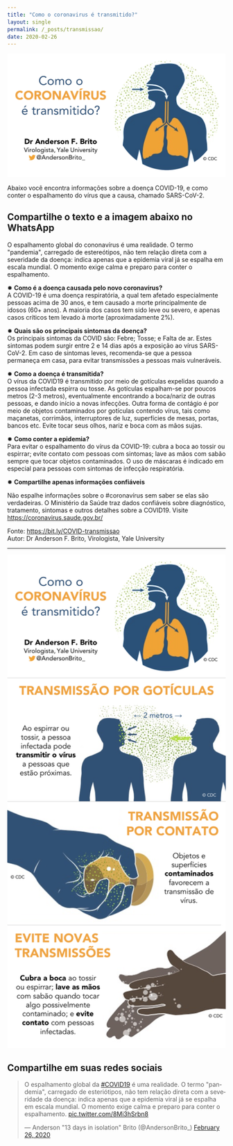 ```yaml
---
title: "Como o coronavirus é transmitido?"
layout: single
permalink: /_posts/transmissao/
date: 2020-02-26
---
```


<a href="https://bit.ly/COVID-transmissao">
<img src="/assets/images/covid-como.png" width="700"></a>

Abaixo você encontra informações sobre a doença COVID-19, e como conter o espalhamento do vírus que a causa, chamado SARS-CoV-2.

## Compartilhe o texto e a imagem abaixo no WhatsApp

O espalhamento global do cononavírus é uma realidade. O termo "pandemia", carregado de estereótipos, não tem relação direta com a severidade da doença: indica apenas que a epidemia viral já se espalha em escala mundial. O momento exige calma e preparo para conter o espalhamento. 

✹ **Como é a doença causada pelo novo coronavírus?**<br>
A COVID-19 é uma doença respiratória, a qual tem afetado especialmente pessoas acima de 30 anos, e tem causado a morte principalmente de idosos (60+ anos). A maioria dos casos tem sido leve ou severo, e apenas casos críticos tem levado à morte (aproximadamente 2%).

✹ **Quais são os principais sintomas da doença?**<br>
Os principais sintomas da COVID são: Febre; Tosse; e Falta de ar. Estes sintomas podem surgir entre 2 e 14 dias após a exposição ao vírus SARS-CoV-2. Em caso de sintomas leves, recomenda-se que a pessoa permaneça em casa, para evitar transmissões a pessoas mais vulneráveis.

✹ **Como a doença é transmitida?**<br>
O vírus da COVID19 é transmitido por meio de gotículas expelidas quando a pessoa infectada espirra ou tosse. As gotículas espalham-se por poucos metros (2-3 metros), eventualmente encontrando a boca/nariz de outras pessoas, e dando início a novas infecções. Outra forma de contágio é por meio de objetos contaminados por gotículas contendo vírus, tais como maçanetas, corrimãos, interruptores de luz, superfícies de mesas, portas, bancos etc. Evite tocar seus olhos, nariz e boca com as mãos sujas.

✹ **Como conter a epidemia?**<br>
Para evitar o espalhamento do vírus da COVID-19: cubra a boca ao tossir ou espirrar; evite contato com pessoas com sintomas; lave as mãos com sabão sempre que tocar objetos contaminados. O uso de máscaras é indicado em especial para pessoas com sintomas de infecção respiratória.

✹ **Compartilhe apenas informações confiáveis**<br>

Não espalhe informações sobre o #coronavírus sem saber se elas são verdadeiras. O Ministério da Saúde traz dados confiáveis sobre diagnóstico, tratamento, sintomas e outros detalhes sobre a COVID19.
Visite https://coronavirus.saude.gov.br/

Fonte: <https://bit.ly/COVID-transmissao><br>
Autor: Dr Anderson F. Brito, Virologista, Yale University

***

<img src="/assets/images/covid-share.png" width="700">


## Compartilhe em suas redes sociais

<blockquote class="twitter-tweet"><p lang="pt" dir="ltr">O espalhamento global da <a href="https://twitter.com/hashtag/COVID19?src=hash&amp;ref_src=twsrc%5Etfw">#COVID19</a> é uma realidade. O termo &quot;pandemia&quot;, carregado de esteriótipos, não tem relação direta com a severidade da doença: indica apenas que a epidemia viral já se espalha em escala mundial. O momento exige calma e preparo para conter o espalhamento. <a href="https://t.co/8Mi3hSrbn8">pic.twitter.com/8Mi3hSrbn8</a></p>&mdash; Anderson &quot;13 days in isolation&quot; Brito (@AndersonBrito_) <a href="https://twitter.com/AndersonBrito_/status/1232665484887232512?ref_src=twsrc%5Etfw">February 26, 2020</a></blockquote> <script async src="https://platform.twitter.com/widgets.js" charset="utf-8"></script> 

